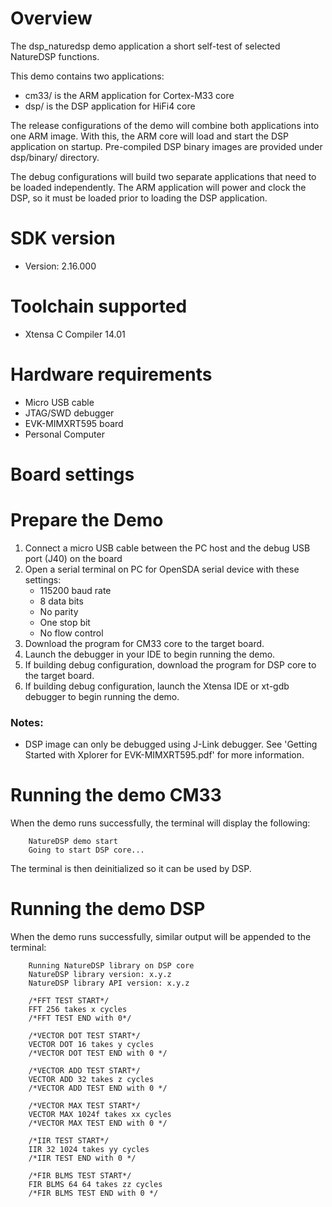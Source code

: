 Overview
========
The dsp_naturedsp demo application a short self-test of selected NatureDSP functions.

This demo contains two applications:
- cm33/ is the ARM application for Cortex-M33 core
- dsp/ is the DSP application for HiFi4 core

The release configurations of the demo will combine both applications into one ARM
image.  With this, the ARM core will load and start the DSP application on
startup.  Pre-compiled DSP binary images are provided under dsp/binary/ directory.

The debug configurations will build two separate applications that need to be
loaded independently.  The ARM application will power and clock the DSP, so
it must be loaded prior to loading the DSP application.


SDK version
===========
- Version: 2.16.000

Toolchain supported
===================
- Xtensa C Compiler  14.01

Hardware requirements
=====================
- Micro USB cable
- JTAG/SWD debugger
- EVK-MIMXRT595 board
- Personal Computer

Board settings
==============

Prepare the Demo
================
1. Connect a micro USB cable between the PC host and the debug USB port (J40) on the board
2. Open a serial terminal on PC for OpenSDA serial device with these settings:
    - 115200 baud rate
    - 8 data bits
    - No parity
    - One stop bit
    - No flow control
3. Download the program for CM33 core to the target board.
4. Launch the debugger in your IDE to begin running the demo.
6. If building debug configuration, download the program for DSP core to the target board.
7. If building debug configuration, launch the Xtensa IDE or xt-gdb debugger to
begin running the demo.

### Notes:
- DSP image can only be debugged using J-Link debugger. See
'Getting Started with Xplorer for EVK-MIMXRT595.pdf' for more information.

Running the demo CM33
=====================
When the demo runs successfully, the terminal will display the following:
```
    NatureDSP demo start
    Going to start DSP core...
```
The terminal is then deinitialized so it can be used by DSP.

Running the demo DSP
====================
When the demo runs successfully, similar output will be appended to the terminal:
```
    Running NatureDSP library on DSP core
    NatureDSP library version: x.y.z
    NatureDSP library API version: x.y.z

    /*FFT TEST START*/
    FFT 256 takes x cycles
    /*FFT TEST END with 0*/

    /*VECTOR DOT TEST START*/
    VECTOR DOT 16 takes y cycles
    /*VECTOR DOT TEST END with 0 */

    /*VECTOR ADD TEST START*/
    VECTOR ADD 32 takes z cycles
    /*VECTOR ADD TEST END with 0 */

    /*VECTOR MAX TEST START*/
    VECTOR MAX 1024f takes xx cycles
    /*VECTOR MAX TEST END with 0 */

    /*IIR TEST START*/
    IIR 32 1024 takes yy cycles
    /*IIR TEST END with 0 */

    /*FIR BLMS TEST START*/
    FIR BLMS 64 64 takes zz cycles
    /*FIR BLMS TEST END with 0 */
```

